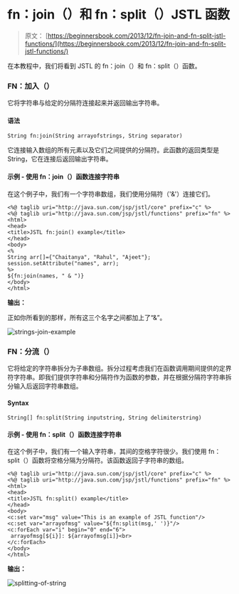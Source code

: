 # fn：join（）和 fn：split（）JSTL 函数

> 原文： [https://beginnersbook.com/2013/12/fn-join-and-fn-split-jstl-functions/](https://beginnersbook.com/2013/12/fn-join-and-fn-split-jstl-functions/)

在本教程中，我们将看到 JSTL 的 fn：join（）和 fn：split（）函数。

### FN：加入（）

它将字符串与给定的分隔符连接起来并返回输出字符串。

#### 语法

```
String fn:join(String arrayofstrings, String separator)
```

它连接输入数组的所有元素以及它们之间提供的分隔符。此函数的返回类型是 String，它在连接后返回输出字符串。

#### 示例 - 使用 fn：join（）函数连接字符串

在这个例子中，我们有一个字符串数组，我们使用分隔符（'&amp;'）连接它们。

```
<%@ taglib uri="http://java.sun.com/jsp/jstl/core" prefix="c" %>
<%@ taglib uri="http://java.sun.com/jsp/jstl/functions" prefix="fn" %>
<html>
<head>
<title>JSTL fn:join() example</title>
</head>
<body>
<%
String arr[]={"Chaitanya", "Rahul", "Ajeet"};
session.setAttribute("names", arr);
%>
${fn:join(names, " & ")}
</body>
</html>
```

**输出：**

正如你所看到的那样，所有这三个名字之间都加上了“&amp;”。

![strings-join-example](../Images/f6a3cd25775035ab6fe316c776f4e69f.jpg)

### FN：分流（）

它将给定的字符串拆分为子串数组。拆分过程考虑我们在函数调用期间提供的定界符字符串。即我们提供字符串和分隔符作为函数的参数，并在根据分隔符字符串拆分输入后返回字符串数组。

#### Syntax

```
String[] fn:split(String inputstring, String delimiterstring)
```

#### 示例 - 使用 fn：split（）函数连接字符串

在这个例子中，我们有一个输入字符串，其间的空格字符很少。我们使用 fn：split（）函数将空格分隔为分隔符。该函数返回子字符串的数组。

```
<%@ taglib uri="http://java.sun.com/jsp/jstl/core" prefix="c" %>
<%@ taglib uri="http://java.sun.com/jsp/jstl/functions" prefix="fn" %>
<html>
<head>
<title>JSTL fn:split() example</title>
</head>
<body>
<c:set var="msg" value="This is an example of JSTL function"/>
<c:set var="arrayofmsg" value="${fn:split(msg,' ')}"/>
<c:forEach var="i" begin="0" end="6">
 arrayofmsg[${i}]: ${arrayofmsg[i]}<br>
</c:forEach>
</body>
</html>
```

**输出：**

![splitting-of-string](../Images/de485b3c2f418883cc37ce09936dfdff.jpg)